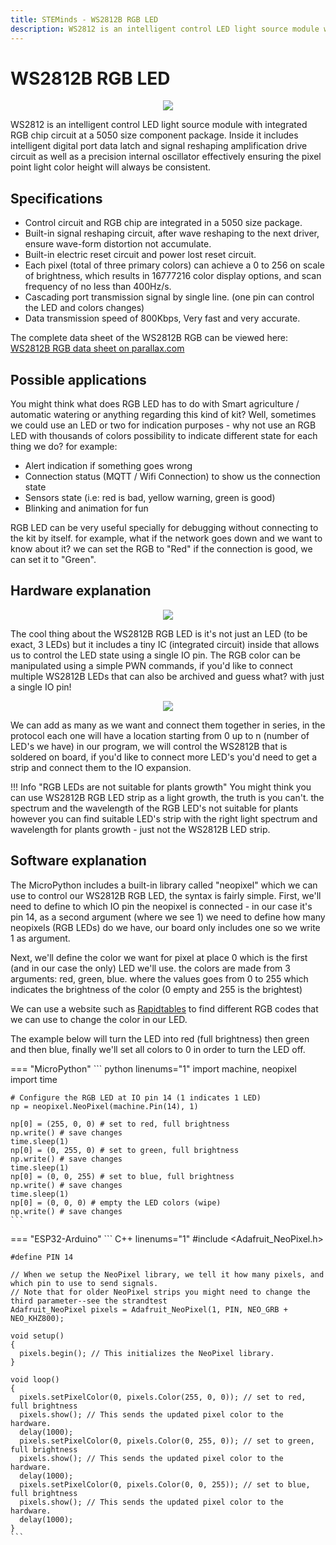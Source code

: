 ```yaml
---
title: STEMinds - WS2812B RGB LED
description: WS2812 is an intelligent control LED light source module with integrated RGB chip circuit at a 5050 size component package.
---
```


# WS2812B RGB LED

<p align="center">
  <img src="https://cdn.steminds.com/docs/kits/eduponics_mini/WS2812B.jpg">
</p>

WS2812 is an intelligent control LED light source module with integrated RGB chip circuit at a 5050 size component package.
Inside it includes intelligent digital port data latch and signal reshaping amplification drive circuit as well as a precision internal oscillator effectively ensuring the pixel point light color height will always be consistent.

## Specifications

* Control circuit and RGB chip are integrated in a 5050 size package.
* Built-in signal reshaping circuit, after wave reshaping to the next driver, ensure wave-form distortion not
accumulate.
* Built-in electric reset circuit and power lost reset circuit.
* Each pixel (total of three primary colors) can achieve a 0 to 256 on scale of brightness, which results in 16777216 color display options, and scan frequency of no less than 400Hz/s.
* Cascading port transmission signal by single line. (one pin can control the LED and colors changes)
* Data transmission speed of 800Kbps, Very fast and very accurate.

The complete data sheet of the WS2812B RGB can be viewed here: [WS2812B RGB data sheet on parallax.com](https://www.parallax.com/sites/default/files/downloads/28085-WS2812B-RGB-LED-Datasheet.pdf)

## Possible applications

You might think what does RGB LED has to do with Smart agriculture / automatic watering or anything regarding this kind of kit? Well, sometimes we could use an LED or two for indication purposes - why not use an RGB LED with thousands of colors possibility to indicate different state for each thing we do? for example:

* Alert indication if something goes wrong
* Connection status (MQTT / Wifi Connection) to show us the connection state
* Sensors state (i.e: red is bad, yellow warning, green is good)
* Blinking and animation for fun

RGB LED can be very useful specially for debugging without connecting to the kit by itself. for example, what if the network goes down and we want to know about it? we can set the RGB to "Red" if the connection is good, we can set it to "Green".


## Hardware explanation

<p align="center">
  <img src="https://cdn.steminds.com/docs/kits/eduponics_mini/WS2812B-close-look.jpg">
</p>

The cool thing about the WS2812B RGB LED is it's not just an LED (to be exact, 3 LEDs) but it includes a tiny IC (integrated circuit) inside that allows us to control the LED state using a single IO pin. The RGB color can be manipulated using a simple PWN commands, if you'd like to connect multiple WS2812B LEDs that can also be archived and guess what? with just a single IO pin!

<p align="center">
  <img src="https://cdn.steminds.com/docs/kits/eduponics_mini/WS2812B_explained.png">
</p>

We can add as many as we want and connect them together in series, in the protocol each one will have a location starting from 0 up to n (number of LED's we have)
in our program, we will control the WS2812B that is soldered on board, if you'd like to connect more LED's you'd need to get a strip and connect them to the IO expansion.

!!! Info "RGB LEDs are not suitable for plants growth"
    You might think you can use WS2812B RGB LED strip as a light growth, the truth is you can't.
    the spectrum and the wavelength of the RGB LED's not suitable for plants however you can find suitable LED's strip with the right light spectrum and wavelength for plants growth - just not the WS2812B LED strip.

## Software explanation

The MicroPython includes a built-in library called "neopixel" which we can use to control our WS2812B RGB LED, the syntax is fairly simple.
First, we'll need to define to which IO pin the neopixel is connected - in our case it's pin 14, as a second argument (where we see 1) we need to define how many neopixels (RGB LEDs) do we have, our board only includes one so we write 1 as argument.

Next, we'll define the color we want for pixel at place 0 which is the first (and in our case the only) LED we'll use.
the colors are made from 3 arguments: red, green, blue. where the values goes from 0 to 255 which indicates the brightness of the color (0 empty and 255 is the brightest)

We can use a website such as [Rapidtables](https://www.rapidtables.com/web/color/RGB_Color.html) to find different RGB codes that we can use to change the color in our LED.

The example below will turn the LED into red (full brightness) then green and then blue, finally we'll set all colors to 0 in order to turn the LED off.

=== "MicroPython"
    ``` python linenums="1"
    import machine, neopixel
    import time

    # Configure the RGB LED at IO pin 14 (1 indicates 1 LED)
    np = neopixel.NeoPixel(machine.Pin(14), 1)

    np[0] = (255, 0, 0) # set to red, full brightness
    np.write() # save changes
    time.sleep(1)
    np[0] = (0, 255, 0) # set to green, full brightness
    np.write() # save changes
    time.sleep(1)
    np[0] = (0, 0, 255) # set to blue, full brightness
    np.write() # save changes
    time.sleep(1)
    np[0] = (0, 0, 0) # empty the LED colors (wipe)
    np.write() # save changes
    ```
=== "ESP32-Arduino"
    ``` C++ linenums="1"
    #include <Adafruit_NeoPixel.h>

    #define PIN 14

    // When we setup the NeoPixel library, we tell it how many pixels, and which pin to use to send signals.
    // Note that for older NeoPixel strips you might need to change the third parameter--see the strandtest
    Adafruit_NeoPixel pixels = Adafruit_NeoPixel(1, PIN, NEO_GRB + NEO_KHZ800);

    void setup()
    {
      pixels.begin(); // This initializes the NeoPixel library.
    }

    void loop()
    {
      pixels.setPixelColor(0, pixels.Color(255, 0, 0)); // set to red, full brightness
      pixels.show(); // This sends the updated pixel color to the hardware.
      delay(1000);
      pixels.setPixelColor(0, pixels.Color(0, 255, 0)); // set to green, full brightness
      pixels.show(); // This sends the updated pixel color to the hardware.
      delay(1000);
      pixels.setPixelColor(0, pixels.Color(0, 0, 255)); // set to blue, full brightness
      pixels.show(); // This sends the updated pixel color to the hardware.
      delay(1000);
    }
    ```
